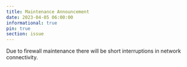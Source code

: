 ```yaml
---
title: Maintenance Announcement 
date: 2023-04-05 06:00:00 
informational: true
pin: true 
section: issue
---
```


Due to firewall maintenance there will be short interruptions in network connectivity.
